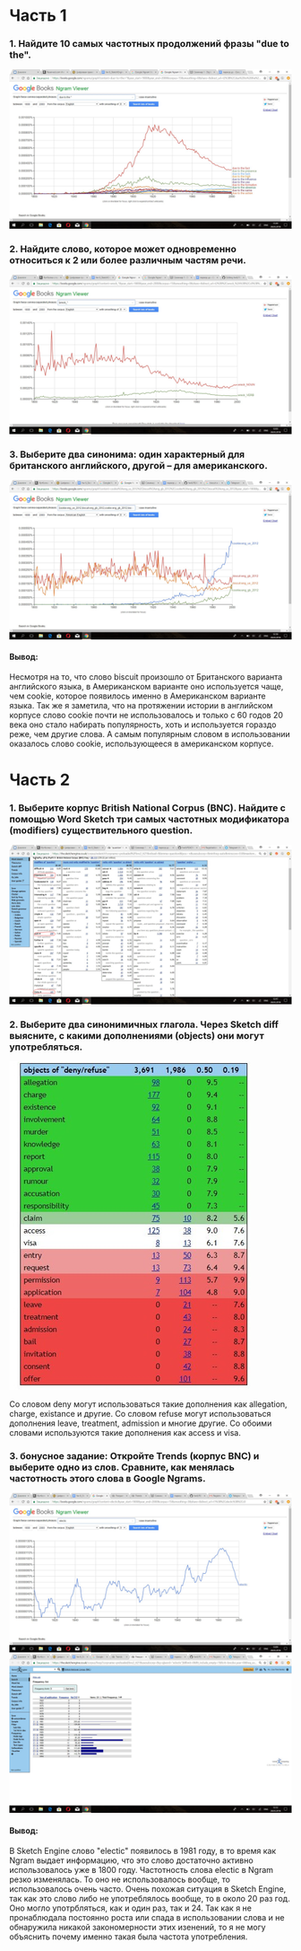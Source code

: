 # Часть 1
### 1. Найдите 10 самых частотных продолжений фразы "due to the". 
![](https://github.com/PanchenkoLisa/hw6/blob/master/w61egTsxkl0.jpg?raw=true)
### 2. Найдите слово, которое может одновременно относиться к 2 или более различным частям речи.
![](https://github.com/PanchenkoLisa/hw6/blob/master/YYEP5nUFMs4.jpg?raw=true)
### 3.  Выберите два синонима: один характерный для британского английского, другой – для американского.
![](https://github.com/PanchenkoLisa/hw6/blob/master/9Z-79Gn5yiU.jpg?raw=true)
#### Вывод: 
Несмотря на то, что слово biscuit произошло от Британского варианта английского языка, в Американском варианте оно используется чаще, чем cookie, которое появилось именно в Американском варианте языка. Так же я заметила, что на протяжении истории в английском корпусе слово cookie почти не использовалось и только с 60 годов 20 века оно стало набирать популярность, хоть и используется гораздо реже, чем другие слова. А самым популярным словом в использовании оказалось слово cookie, использующееся в американском корпусе.
# Часть 2
### 1. Выберите корпус British National Corpus (BNC). Найдите с помощью Word Sketch три самых частотных модификатора (modifiers) существительного question.
![](https://github.com/PanchenkoLisa/hw6/blob/master/InkedczKHYMa1o6k_LI.jpg?raw=true)
### 2. Выберите два синонимичных глагола. Через Sketch diff выясните, с какими дополнениями (objects) они могут употребляться.
![](https://github.com/PanchenkoLisa/hw6/blob/master/WlV2FbtxUnU.jpg?raw=true)

Со словом deny могут использоваться такие дополнения как allegation, charge, existance и другие.
Со словом refuse могут использоваться дополнения leave, treatment, admission и многие другие.
Со обоими словами используются такие дополнения как access и visa. 
### 3. бонусное задание: Откройте Trends (корпус BNC) и выберите одно из слов. Сравните, как менялась частотность этого слова в Google Ngrams.
![](https://github.com/PanchenkoLisa/hw6/blob/master/7_z1MQaVBuE.jpg?raw=true)
![](https://github.com/PanchenkoLisa/hw6/blob/master/tPWCuvFWhLQ.jpg?raw=true)
#### Вывод:
В Sketch Engine слово "electic" появилось в 1981 году, в то время как Ngram выдает информацию, что это слово достаточно активно использовалось уже в 1800 году. Частотность слова electic в Ngram резко изменялась. То оно не использовалось вообще, то использовалось очень часто. Очень похожая ситуация в Sketch Engine, так как это слово либо не употреблялось вообще, то в около 20 раз год. Оно могло употрбляться, как и один раз, так и 24. Так как я не пронаблюдала постоянно роста или спада в использовании слова и не обнаружила никакой закономерности этих изенений, то я не могу объяснить почему именно такая была частота употребления. 
